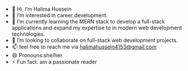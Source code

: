- 👋 Hi, I’m Halima Hussein
- 👀 I’m interested in career development.
- 🌱 I’m currently learning the MERN stack to develop a full-stack applications and expand my expertise to in modern web development technologies.
- 💞️ I’m looking to collaborate on full-stack web development projects.
- 📫 feel free to reach me via halimahussein4153@gmail.com
- 😄 Pronouns:she/her
- ⚡ Fun fact: am a passionate reader 

<!---
Halima-Hussein/Halima-Hussein is a ✨ special ✨ repository because its `README.md` (this file) appears on your GitHub profile.
You can click the Preview link to take a look at your changes.
--->
